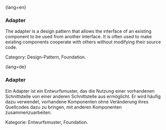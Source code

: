 {lang=en}
### Adapter

The adapter is a design pattern that allows the interface of an existing component to be used from another interface. It is often used to make existing components cooperate with others without modifying their source code.

Category: Design-Pattern, Foundation.


{lang=de}
### Adapter

Ein Adapter ist ein Entwurfsmuster, das die Nutzung einer vorhandenen
Schnittstelle von einer anderen Schnittstelle aus ermöglicht. Er wird
häufig dazu verwendet, vorhandene Komponenten ohne Veränderung ihres
Quellcodes dazu zu bringen, mit anderen Komponenten
zusammenzuarbeiten.

Kategorie: Entwurfsmuster, Foundation.
